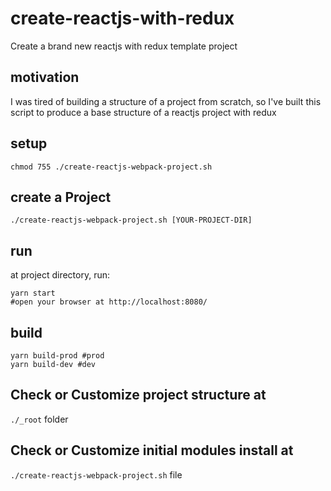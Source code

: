 # create-reactjs-with-redux
Create a brand new reactjs with redux template project 

## motivation
I was tired of building a structure of a project from scratch, so I've built this script to produce a base structure of a reactjs project with redux

## setup

```shell
chmod 755 ./create-reactjs-webpack-project.sh 
```

## create a Project

```shell
./create-reactjs-webpack-project.sh [YOUR-PROJECT-DIR]
```

## run 
at project directory, run:
```shell
yarn start
#open your browser at http://localhost:8080/
```

## build

```shell
yarn build-prod #prod
yarn build-dev #dev
```

## Check or Customize project structure at 
```./_root``` folder

## Check or Customize initial modules install at 
```./create-reactjs-webpack-project.sh``` file

